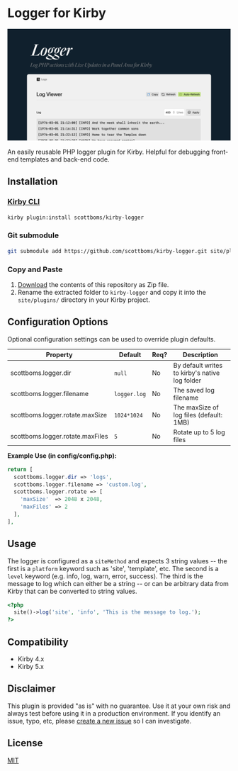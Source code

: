 # Logger for Kirby

![Plugin Preview](src/assets/kirby-logger-plugin.jpg)

An easily reusable PHP logger plugin for Kirby. Helpful for debugging front-end templates and back-end code.

## Installation

### [Kirby CLI](https://github.com/getkirby/cli)

```bash
kirby plugin:install scottboms/kirby-logger
```

### Git submodule

```bash
git submodule add https://github.com/scottboms/kirby-logger.git site/plugins/kirby-logger
```

### Copy and Paste

1. [Download](https://github.com/scottboms/kirby-logger/archive/main.zip) the contents of this repository as Zip file.
2. Rename the extracted folder to `kirby-logger` and copy it into the `site/plugins/` directory in your Kirby project.

## Configuration Options

Optional configuration settings can be used to override plugin defaults.

| Property                         | Default       | Req? | Description                                    |
|----------------------------------|---------------|------|------------------------------------------------|
| scottboms.logger.dir             | `null`        | No   | By default writes to kirby's native log folder |
| scottboms.logger.filename        | `logger.log`  | No   | The saved log filename                         |
| scottboms.logger.rotate.maxSize  | `1024*1024`   | No   | The maxSize of log files (default: 1MB)        |
| scottboms.logger.rotate.maxFiles | `5`           | No   | Rotate up to 5 log files                       |

**Example Use (in config/config.php):**

```php
return [
  scottboms.logger.dir => 'logs',
  scottboms.logger.filename => 'custom.log',
  scottboms.logger.rotate => [
    'maxSize'  => 2048 x 2048,
    'maxFiles' => 2
  ],
],
```

## Usage

The logger is configured as a `siteMethod` and expects 3 string values -- the first is a `platform` keyword such as 'site', 'template', etc. The second is a `level` keyword (e.g. info, log, warn, error, success). The third is the message to log which can either be a string -- or can be arbitrary data from Kirby that can be converted to string values.

```php
<?php
  site()->log('site', 'info', 'This is the message to log.');
?>
```

## Compatibility

* Kirby 4.x
* Kirby 5.x


## Disclaimer

This plugin is provided "as is" with no guarantee. Use it at your own risk and always test before using it in a production environment. If you identify an issue, typo, etc, please [create a new issue](/issues/new) so I can investigate.


## License

[MIT](https://opensource.org/licenses/MIT)
